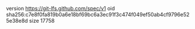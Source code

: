 version https://git-lfs.github.com/spec/v1
oid sha256:c7e8f0fa819b0a6e18bf69bc6a3ec91f3c474f049ef50ab4cf9796e525e38e8d
size 17758
